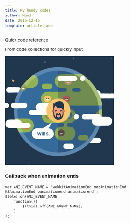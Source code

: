 ```yaml
---
title: My handy codes
author: Hand
date: 2015-12-15
template: article.jade
---
```


Quick code reference

Front code collections for quickly input

![preview](preview.png)

### Callback when animation ends
    var ANI_EVENT_NAME = 'webkitAnimationEnd mozAnimationEnd MSAnimationEnd oanimationend animationend';
    $(ele).on(ANI_EVENT_NAME,
        function(){
            $(this).off(ANI_EVENT_NAME);
        }
	);

